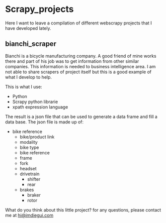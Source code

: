 # Scrapy_projects
Here I want to leave a compilation of different webscrapy projects that I have developed lately.

<h2>bianchi_scraper</h2>

Bianchi is a bicycle manufacturing company. A good friend of mine works there and part of his job was to get information from other similar companies. This information is needed to business intelligence area. I am not able to share scrapers of project itself but this is a good example of what I develop to help.

This is what I use:
- Python
- Scrapy python librarie
- xpath expression language

The result is a json file that can be used to generate a data frame and fill a data base. The json file is made up of:

- bike reference
    - bike/product link
    - modality
    - bike type
    - bike reference
    - frame
    - fork
    - headset
    - drivetrain
        - shifter
        - rear
    - brakes
        - braker
        - rotor

What do you think about this little project? for any questions, please contact me at hi@imdiegui.com
